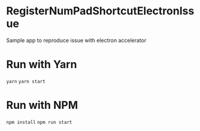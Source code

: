 # RegisterNumPadShortcutElectronIssue
Sample app to reproduce issue with electron accelerator

# Run with Yarn
`yarn`
`yarn start`

# Run with NPM
`npm install`
`npm run start`

